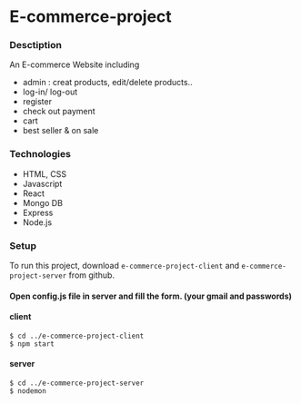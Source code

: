 # E-commerce-project

### Desctiption
An E-commerce Website including 
- admin : creat products, edit/delete products..
- log-in/ log-out
- register 
- check out payment
- cart 
- best seller & on sale


### Technologies
- HTML, CSS
- Javascript
- React 
- Mongo DB
- Express
- Node.js

### Setup
To run this project, download `e-commerce-project-client` and `e-commerce-project-server` from github. 

#### Open config.js file in server and fill the form. (your gmail and passwords)   


#### client
```
$ cd ../e-commerce-project-client
$ npm start
```

#### server
```
$ cd ../e-commerce-project-server
$ nodemon
```
